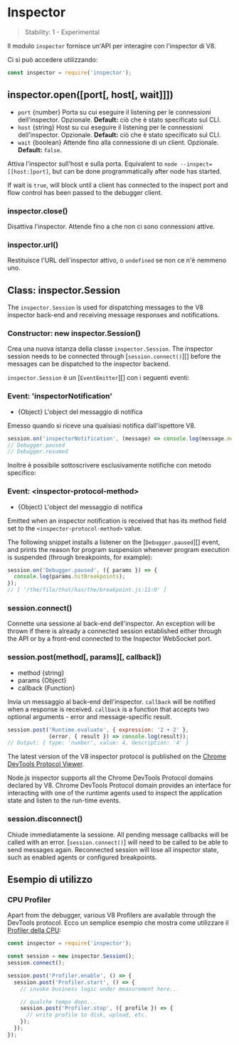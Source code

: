 # Inspector

<!--introduced_in=v8.0.0-->

> Stability: 1 - Experimental

Il modulo `inspector` fornisce un'API per interagire con l'inspector di V8.

Ci si può accedere utilizzando:

```js
const inspector = require('inspector');
```

## inspector.open([port[, host[, wait]]])

* `port` {number} Porta su cui eseguire il listening per le connessioni dell'inspector. Opzionale. **Default:** ciò che è stato specificato sul CLI.
* `host` {string} Host su cui eseguire il listening per le connessioni dell'inspector. Opzionale. **Default:** ciò che è stato specificato sul CLI.
* `wait` {boolean} Attende fino alla connessione di un client. Opzionale. **Default:** `false`.

Attiva l'inspector sull'host e sulla porta. Equivalent to `node
--inspect=[[host:]port]`, but can be done programmatically after node has started.

If wait is `true`, will block until a client has connected to the inspect port and flow control has been passed to the debugger client.

### inspector.close()

Disattiva l'inspector. Attende fino a che non ci sono connessioni attive.

### inspector.url()

Restituisce l'URL dell'inspector attivo, o `undefined` se non ce n'è nemmeno uno.

## Class: inspector.Session

The `inspector.Session` is used for dispatching messages to the V8 inspector back-end and receiving message responses and notifications.

### Constructor: new inspector.Session()

<!-- YAML
added: v8.0.0
-->

Crea una nuova istanza della classe `inspector.Session`. The inspector session needs to be connected through [`session.connect()`][] before the messages can be dispatched to the inspector backend.

`inspector.Session` è un [`EventEmitter`][] con i seguenti eventi:

### Event: 'inspectorNotification'

<!-- YAML
added: v8.0.0
-->

* {Object} L'object del messaggio di notifica

Emesso quando si riceve una qualsiasi notifica dall'ispettore V8.

```js
session.on('inspectorNotification', (message) => console.log(message.method));
// Debugger.paused
// Debugger.resumed
```

Inoltre è possibile sottoscrivere esclusivamente notifiche con metodo specifico:

### Event: &lt;inspector-protocol-method&gt;

<!-- YAML
added: v8.0.0
-->

* {Object} L'object del messaggio di notifica

Emitted when an inspector notification is received that has its method field set to the `<inspector-protocol-method>` value.

The following snippet installs a listener on the [`Debugger.paused`][] event, and prints the reason for program suspension whenever program execution is suspended (through breakpoints, for example):

```js
session.on('Debugger.paused', ({ params }) => {
  console.log(params.hitBreakpoints);
});
// [ '/the/file/that/has/the/breakpoint.js:11:0' ]
```

### session.connect()

<!-- YAML
added: v8.0.0
-->

Connette una sessione al back-end dell'inspector. An exception will be thrown if there is already a connected session established either through the API or by a front-end connected to the Inspector WebSocket port.

### session.post(method\[, params\]\[, callback\])

<!-- YAML
added: v8.0.0
-->

* method {string}
* params {Object}
* callback {Function}

Invia un messaggio al back-end dell'inspector. `callback` will be notified when a response is received. `callback` is a function that accepts two optional arguments - error and message-specific result.

```js
session.post('Runtime.evaluate', { expression: '2 + 2' },
             (error, { result }) => console.log(result));
// Output: { type: 'number', value: 4, description: '4' }
```

The latest version of the V8 inspector protocol is published on the [Chrome DevTools Protocol Viewer](https://chromedevtools.github.io/devtools-protocol/v8/).

Node.js inspector supports all the Chrome DevTools Protocol domains declared by V8. Chrome DevTools Protocol domain provides an interface for interacting with one of the runtime agents used to inspect the application state and listen to the run-time events.

### session.disconnect()

<!-- YAML
added: v8.0.0
-->

Chiude immediatamente la sessione. All pending message callbacks will be called with an error. [`session.connect()`] will need to be called to be able to send messages again. Reconnected session will lose all inspector state, such as enabled agents or configured breakpoints.

## Esempio di utilizzo

### CPU Profiler

Apart from the debugger, various V8 Profilers are available through the DevTools protocol. Ecco un semplice esempio che mostra come utilizzare il [Profiler della CPU](https://chromedevtools.github.io/devtools-protocol/v8/Profiler):

```js
const inspector = require('inspector');

const session = new inspector.Session();
session.connect();

session.post('Profiler.enable', () => {
  session.post('Profiler.start', () => {
    // invoke business logic under measurement here...

    // qualche tempo dopo...
    session.post('Profiler.stop', ({ profile }) => {
      // write profile to disk, upload, etc.
    });
  });
});
```